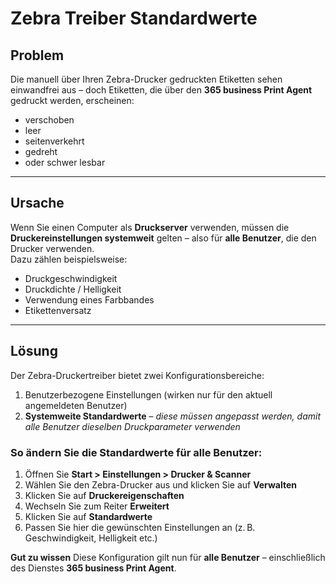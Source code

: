 # Zebra Treiber Standardwerte 

## Problem

Die manuell über Ihren Zebra-Drucker gedruckten Etiketten sehen einwandfrei aus – doch Etiketten, die über den **365 business Print Agent** gedruckt werden, erscheinen:

- verschoben  
- leer  
- seitenverkehrt  
- gedreht  
- oder schwer lesbar

---

## Ursache

Wenn Sie einen Computer als **Druckserver** verwenden, müssen die **Druckereinstellungen systemweit** gelten – also für **alle Benutzer**, die den Drucker verwenden.  
Dazu zählen beispielsweise:

- Druckgeschwindigkeit  
- Druckdichte / Helligkeit  
- Verwendung eines Farbbandes  
- Etikettenversatz

---

## Lösung

Der Zebra-Druckertreiber bietet zwei Konfigurationsbereiche:

1. Benutzerbezogene Einstellungen (wirken nur für den aktuell angemeldeten Benutzer)
2. **Systemweite Standardwerte** – *diese müssen angepasst werden, damit alle Benutzer dieselben Druckparameter verwenden*

### So ändern Sie die Standardwerte für alle Benutzer:

1. Öffnen Sie **Start > Einstellungen > Drucker & Scanner**
2. Wählen Sie den Zebra-Drucker aus und klicken Sie auf **Verwalten**
3. Klicken Sie auf **Druckereigenschaften**
4. Wechseln Sie zum Reiter **Erweitert**
5. Klicken Sie auf **Standardwerte**
6. Passen Sie hier die gewünschten Einstellungen an (z. B. Geschwindigkeit, Helligkeit etc.)


<div class="alert alert-notice">
    <i class="fa-duotone fa-solid fa-lightbulb fa-xl"></i>
    <strong>Gut zu wissen</strong>
	Diese Konfiguration gilt nun für <b>alle Benutzer</b> – einschließlich des Dienstes <b>365 business Print Agent</b>.	
</div>
